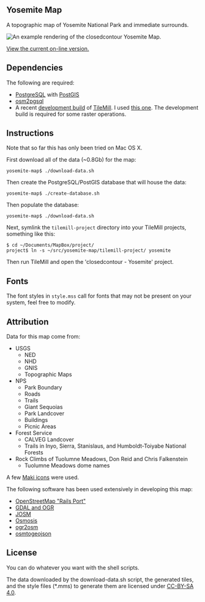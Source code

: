 Yosemite Map
----
A topographic map of Yosemite National Park and immediate surrounds.

![An example rendering of the closedcontour Yosemite Map.](https://s3.amazonaws.com/closedcontour/yose/cc-yose-preview.jpg)

[View the current on-line version.](http://closedcontour.github.io/yosemite-map/)

Dependencies
----
The following are required:

* [PostgreSQL](http://www.postgresql.org/) with [PostGIS](http://postgis.net/)
* [osm2pgsql](https://github.com/openstreetmap/osm2pgsql)
* A recent [development build](http://tilemill.s3.amazonaws.com/index.html?path=dev/) of [TileMill](https://www.mapbox.com/tilemill/). I used [this one](http://tilemill.s3.amazonaws.com/dev/TileMill-v0.10.1-300-gf7af7fb.zip). The development build is required for some raster operations.

Instructions
----
Note that so far this has only been tried on Mac OS X.

First download all of the data (~0.8Gb) for the map:

    yosemite-map$ ./download-data.sh

Then create the PostgreSQL/PostGIS database that will house the data:

    yosemite-map$ ./create-database.sh

Then populate the database:

    yosemite-map$ ./download-data.sh

Next, symlink the `tilemill-project` directory into your TileMill projects, something like this:

    $ cd ~/Documents/MapBox/project/
    project$ ln -s ~/src/yosemite-map/tilemill-project/ yosemite

Then run TileMill and open the 'closedcontour - Yosemite' project.

Fonts
----
The font styles in `style.mss` call for fonts that may not be present on your system, feel free to modify.

Attribution
----
Data for this map come from:

* USGS
  * NED
  * NHD
  * GNIS
  * Topographic Maps
* NPS
  * Park Boundary
  * Roads
  * Trails
  * Giant Sequoias
  * Park Landcover
  * Buildings
  * Picnic Areas
* Forest Service
  * CALVEG Landcover
  * Trails in Inyo, Sierra, Stanislaus, and Humboldt-Toiyabe National Forests
* Rock Climbs of Tuolumne Meadows, Don Reid and Chris Falkenstein
  * Tuolumne Meadows dome names

A few [Maki icons](https://www.mapbox.com/maki/) were used.

The following software has been used extensively in developing this map:

* [OpenStreetMap "Rails Port"](https://github.com/openstreetmap/openstreetmap-website/)
* [GDAL and OGR](http://www.gdal.org/)
* [JOSM](https://josm.openstreetmap.de/)
* [Osmosis](https://github.com/openstreetmap/osmosis)
* [ogr2osm](https://github.com/pnorman/ogr2osm)
* [osmtogeojson](https://github.com/tyrasd/osmtogeojson/)

License
----
You can do whatever you want with the shell scripts.

The data downloaded by the download-data.sh script, the generated tiles, and the style files (*.mms) to generate them are licensed under [CC-BY-SA 4.0](http://creativecommons.org/licenses/by-sa/4.0/).


